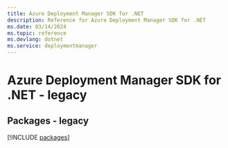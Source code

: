 ```yaml
---
title: Azure Deployment Manager SDK for .NET
description: Reference for Azure Deployment Manager SDK for .NET
ms.date: 03/14/2024
ms.topic: reference
ms.devlang: dotnet
ms.service: deploymentmanager
---
```

# Azure Deployment Manager SDK for .NET - legacy
## Packages - legacy
[!INCLUDE [packages](deployment-manager-index.md)]